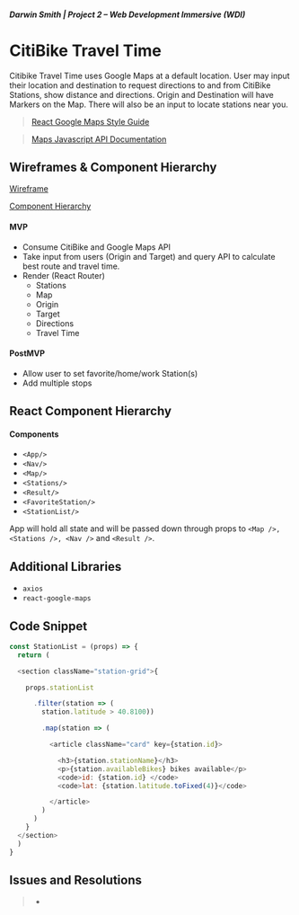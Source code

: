 
##### Darwin Smith | Project 2 – Web Development Immersive (WDI)

 **CitiBike Travel Time**
=========================


Citibike Travel Time uses Google Maps at a default location. User may input their location and destination to request directions to and from CitiBike Stations, show distance and directions. Origin and Destination will have Markers on the Map. There will also be an input to locate stations near you.

>[React Google Maps Style Guide](https://tomchentw.github.io/react-google-maps/#introduction)

> [Maps Javascript API Documentation](https://developers.google.com/maps/documentation/javascript/tutorial)

## Wireframes & Component Hierarchy

[Wireframe](https://github.com/darwin911/citiBike-React/blob/master/src/assets/images/citibike-wireframe.jpg)

[Component Hierarchy](https://github.com/darwin911/citiBike-React/blob/master/src/assets/images/citibike-component-hierarchy.jpg)


#### MVP
- Consume CitiBike and Google Maps API
- Take input from users (Origin and Target) and query API to calculate best route and travel time.
- Render (React Router)
  * Stations
  * Map 
  * Origin
  * Target
  * Directions
  * Travel Time

#### PostMVP

- Allow user to set favorite/home/work Station(s) 
- Add multiple stops

## React Component Hierarchy

#### Components
 - `<App/>`
 - `<Nav/>`
 - `<Map/>`
 - `<Stations/>`
 - `<Result/>`
 - `<FavoriteStation/>`
 - `<StationList/>`

App will hold all state and will be passed down through props to `<Map />, <Stations />, <Nav />` and `<Result />`.

## Additional Libraries

- `axios`
- `react-google-maps`

## Code Snippet

```javascript
const StationList = (props) => {
  return (

  <section className="station-grid">{

    props.stationList

      .filter(station => (
        station.latitude > 40.8100))

        .map(station => (

          <article className="card" key={station.id}>

            <h3>{station.stationName}</h3>
            <p>{station.availableBikes} bikes available</p>
            <code>id: {station.id} </code>
            <code>lat: {station.latitude.toFixed(4)}</code>

          </article>
        )
      )
    }
  </section>
  )
}
```

## Issues and Resolutions

> *